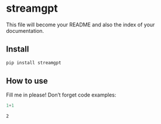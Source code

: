 # streamgpt

<!-- WARNING: THIS FILE WAS AUTOGENERATED! DO NOT EDIT! -->

This file will become your README and also the index of your
documentation.

## Install

``` sh
pip install streamgpt
```

## How to use

Fill me in please! Don’t forget code examples:

``` python
1+1
```

    2

